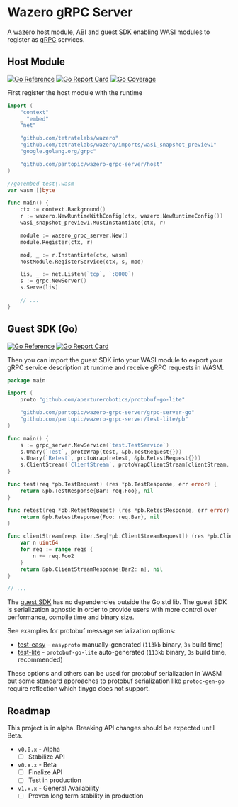 # Wazero gRPC Server

A [wazero](https://pkg.go.dev/github.com/tetratelabs/wazero) host module, ABI and guest SDK enabling WASI modules to register as [gRPC](https://grpc.io/) services.

## Host Module

[![Go Reference](https://godoc.org/github.com/pantopic/wazero-grpc-server/host?status.svg)](https://godoc.org/github.com/pantopic/wazero-grpc-server/host)
[![Go Report Card](https://goreportcard.com/badge/github.com/pantopic/wazero-grpc-server/host)](https://goreportcard.com/report/github.com/pantopic/wazero-grpc-server/host)
[![Go Coverage](https://github.com/pantopic/wazero-grpc-server/wiki/host/coverage.svg)](https://raw.githack.com/wiki/pantopic/wazero-grpc-server/host/coverage.html)

First register the host module with the runtime

```go
import (
	"context"
	_ "embed"
	"net"

	"github.com/tetratelabs/wazero"
	"github.com/tetratelabs/wazero/imports/wasi_snapshot_preview1"
	"google.golang.org/grpc"

	"github.com/pantopic/wazero-grpc-server/host"
)

//go:embed test\.wasm
var wasm []byte

func main() {
	ctx := context.Background()
	r := wazero.NewRuntimeWithConfig(ctx, wazero.NewRuntimeConfig())
	wasi_snapshot_preview1.MustInstantiate(ctx, r)

	module := wazero_grpc_server.New()
	module.Register(ctx, r)

	mod, _ := r.Instantiate(ctx, wasm)
	hostModule.RegisterService(ctx, s, mod)

	lis, _ := net.Listen(`tcp`, `:8000`)
	s := grpc.NewServer()
	s.Serve(lis)

	// ...
}
```

## Guest SDK (Go)

[![Go Reference](https://godoc.org/github.com/pantopic/wazero-grpc-server/grpc-server-go?status.svg)](https://godoc.org/github.com/pantopic/wazero-grpc-server/grpc-server-go)
[![Go Report Card](https://goreportcard.com/badge/github.com/pantopic/wazero-grpc-server/grpc-server-go)](https://goreportcard.com/report/github.com/pantopic/wazero-grpc-server/grpc-server-go)

Then you can import the guest SDK into your WASI module to export your gRPC service description at runtime and receive gRPC requests in WASM.

```go
package main

import (
	proto "github.com/aperturerobotics/protobuf-go-lite"

	"github.com/pantopic/wazero-grpc-server/grpc-server-go"
	"github.com/pantopic/wazero-grpc-server/test-lite/pb"
)

func main() {
	s := grpc_server.NewService(`test.TestService`)
	s.Unary(`Test`, protoWrap(test, &pb.TestRequest{}))
	s.Unary(`Retest`, protoWrap(retest, &pb.RetestRequest{}))
	s.ClientStream(`ClientStream`, protoWrapClientStream(clientStream, &pb.ClientStreamRequest{}))
}

func test(req *pb.TestRequest) (res *pb.TestResponse, err error) {
	return &pb.TestResponse{Bar: req.Foo}, nil
}

func retest(req *pb.RetestRequest) (res *pb.RetestResponse, err error) {
	return &pb.RetestResponse{Foo: req.Bar}, nil
}

func clientStream(reqs iter.Seq[*pb.ClientStreamRequest]) (res *pb.ClientStreamResponse, err error) {
	var n uint64
	for req := range reqs {
		n += req.Foo2
	}
	return &pb.ClientStreamResponse{Bar2: n}, nil
}

// ...
```

The [guest SDK](https://pkg.go.dev/github.com/pantopic/wazero-grpc-server/grpc-server-go) has no dependencies outside the Go std lib.
The guest SDK is serialization agnostic in order to provide users with more control over performance, compile time and binary size.

See examples for protobuf message serialization options:

- [test-easy](/test-easy) - `easyproto` manually-generated (`113kb` binary, `3s` build time)
- [test-lite](/test-lite) - `protobuf-go-lite` auto-generated (`113kb` binary, `3s` build time, recommended)

These options and others can be used for protobuf serialization in WASM but some standard approaches to protobuf
serialization like `protoc-gen-go` require reflection which tinygo does not support.

## Roadmap

This project is in alpha. Breaking API changes should be expected until Beta.

- `v0.0.x` - Alpha
  - [ ] Stabilize API
- `v0.x.x` - Beta
  - [ ] Finalize API
  - [ ] Test in production
- `v1.x.x` - General Availability
  - [ ] Proven long term stability in production
